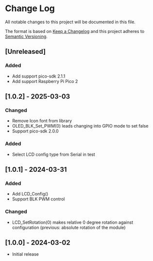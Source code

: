 # Change Log
All notable changes to this project will be documented in this file.

The format is based on [Keep a Changelog](http://keepachangelog.com/)
and this project adheres to [Semantic Versioning](http://semver.org/).

## [Unreleased]
### Added
* Add support pico-sdk 2.1.1
* Add support Raspberry Pi Pico 2

## [1.0.2] - 2025-03-03
### Changed
* Remove Icon font from library
* OLED_BLK_Set_PWM(0) leads changing into GPIO mode to set false
* Support pico-sdk 2.0.0

### Added
* Select LCD config type from Serial in test

## [1.0.1] - 2024-03-31
### Added
* Add LCD_Config()
* Support BLK PWM control

### Changed
* LCD_SetRotation(0) makes relative 0 degree rotation against configuration (previous: absolute rotation of the module)

## [1.0.0] - 2024-03-02
* Initial release